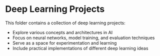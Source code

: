 # Deep Learning Projects

This folder contains a collection of deep learning projects:

- Explore various concepts and architectures in AI  
- Focus on neural networks, model training, and evaluation techniques  
- Serve as a space for experimentation and learning  
- Include practical implementations of different deep learning ideas  


